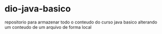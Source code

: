 # dio-java-basico
repositorio para armazenar todo o conteudo do curso java basico
alterando um conteudo de um arquivo de forma local

